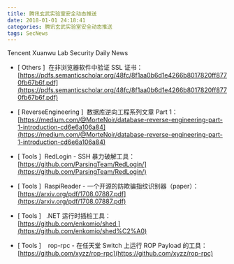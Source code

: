 ```yaml
---
title: 腾讯玄武实验室安全动态推送
date: 2018-01-01 24:18:41
categories: 腾讯玄武实验室安全动态推送
tags: SecNews
---
```


Tencent Xuanwu Lab Security Daily News  
* [ Others ]  在非浏览器软件中验证 SSL 证书：   
[https://pdfs.semanticscholar.org/48fc/8f1aa0b6d1e4266b8017820ff8770fb67b6f.pdf](https://pdfs.semanticscholar.org/48fc/8f1aa0b6d1e4266b8017820ff8770fb67b6f.pdf)  

* [ ReverseEngineering ]  数据库逆向工程系列文章 Part 1：   
[https://medium.com/@MorteNoir/database-reverse-engineering-part-1-introduction-cd6e6a106a84](https://medium.com/@MorteNoir/database-reverse-engineering-part-1-introduction-cd6e6a106a84)  

* [ Tools ]  RedLogin - SSH 暴力破解工具：   
[https://github.com/ParsingTeam/RedLogin/](https://github.com/ParsingTeam/RedLogin/)  

* [ Tools ]  RaspiReader - 一个开源的防欺骗指纹识别器（paper）：   
[https://arxiv.org/pdf/1708.07887.pdf](https://arxiv.org/pdf/1708.07887.pdf)  

* [ Tools ]   .NET 运行时插桩工具：    
[https://github.com/enkomio/shed ](https://github.com/enkomio/shed%C2%A0)  

* [ Tools ]  
 rop-rpc - 在任天堂 Switch 上运行 ROP Payload 的工具：   
[https://github.com/xyzz/rop-rpc](https://github.com/xyzz/rop-rpc)  


